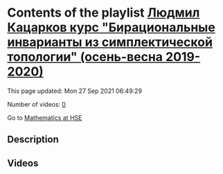 # Contents of the playlist [Людмил Кацарков курс "Бирациональные инварианты из симплектической топологии" (осень-весна 2019-2020)](https://www.youtube.com/playlist?list=PLq3E5oubNNoBw5K-IdnDwovzOGy_g9PZE)

This page updated: Mon 27 Sep 2021 06:49:29

Number of videos: [0](#videos)

Go to [Mathematics at HSE](../README.md)

## Description



## Videos

